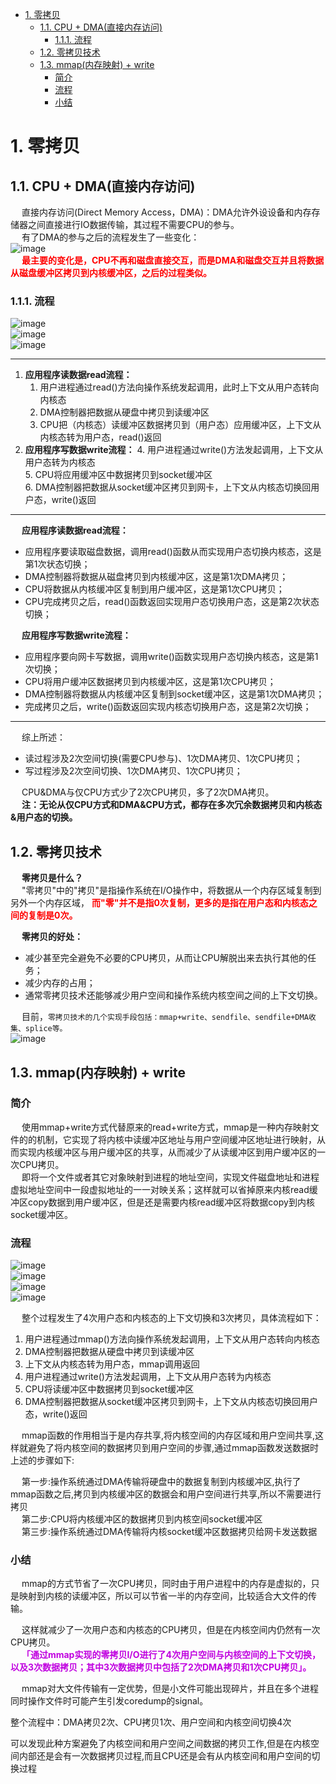 
<!-- TOC -->

- [1. 零拷贝](#1-零拷贝)
    - [1.1. CPU + DMA(直接内存访问)](#11-cpu--dma直接内存访问)
        - [1.1.1. 流程](#111-流程)
    - [1.2. 零拷贝技术](#12-零拷贝技术)
    - [1.3. mmap(内存映射) + write](#13-mmap内存映射--write)
        - [简介](#简介)
        - [流程](#流程)
        - [小结](#小结)

<!-- /TOC -->


# 1. 零拷贝
<!-- 
 零拷贝实现原理与使用 
 https://mp.weixin.qq.com/s/16QtgkJiPSxK--QdFwf0vA
-->


## 1.1. CPU + DMA(直接内存访问)  
&emsp; 直接内存访问(Direct Memory Access，DMA)：DMA允许外设设备和内存存储器之间直接进行IO数据传输，其过程不需要CPU的参与。  
&emsp; 有了DMA的参与之后的流程发生了一些变化：  
![image](https://gitee.com/wt1814/pic-host/raw/master/images/microService/netty/netty-68.png)    
&emsp; **<font color = "red">最主要的变化是，CPU不再和磁盘直接交互，而是DMA和磁盘交互并且将数据从磁盘缓冲区拷贝到内核缓冲区，之后的过程类似。</font>**



### 1.1.1. 流程

![image](https://gitee.com/wt1814/pic-host/raw/master/images/microService/netty/netty-71.png)  
![image](https://gitee.com/wt1814/pic-host/raw/master/images/microService/netty/netty-140.png)  
![image](https://gitee.com/wt1814/pic-host/raw/master/images/microService/netty/netty-99.png)  


<!-- 
第一步:操作系统通过DMA传输将硬盘中的数据复制到内核缓冲区  
第二步:操作系统执行read方法将内核缓冲区的数据复制到用户空间  
第三步:操作系统执行write方法将用户空间的数据复制到内核socket缓冲区  
第四步:操作系统通过DMA传输将内核socket缓冲区数据复制给网卡发送数据  
-->


------
1. **应用程序读数据read流程：**
    1. 用户进程通过read()方法向操作系统发起调用，此时上下文从用户态转向内核态  
    2. DMA控制器把数据从硬盘中拷贝到读缓冲区  
    3. CPU把（内核态）读缓冲区数据拷贝到（用户态）应用缓冲区，上下文从内核态转为用户态，read()返回  
2. **应用程序写数据write流程：**
    4. 用户进程通过write()方法发起调用，上下文从用户态转为内核态  
    5. CPU将应用缓冲区中数据拷贝到socket缓冲区  
    6. DMA控制器把数据从socket缓冲区拷贝到网卡，上下文从内核态切换回用户态，write()返回  

-------

&emsp; **应用程序读数据read流程：**

* 应用程序要读取磁盘数据，调用read()函数从而实现用户态切换内核态，这是第1次状态切换；
* DMA控制器将数据从磁盘拷贝到内核缓冲区，这是第1次DMA拷贝；
* CPU将数据从内核缓冲区复制到用户缓冲区，这是第1次CPU拷贝；
* CPU完成拷贝之后，read()函数返回实现用户态切换用户态，这是第2次状态切换；

&emsp; **应用程序写数据write流程：**

* 应用程序要向网卡写数据，调用write()函数实现用户态切换内核态，这是第1次切换；
* CPU将用户缓冲区数据拷贝到内核缓冲区，这是第1次CPU拷贝；
* DMA控制器将数据从内核缓冲区复制到socket缓冲区，这是第1次DMA拷贝；
* 完成拷贝之后，write()函数返回实现内核态切换用户态，这是第2次切换；

----------------

&emsp; 综上所述：

* 读过程涉及2次空间切换(需要CPU参与)、1次DMA拷贝、1次CPU拷贝；
* 写过程涉及2次空间切换、1次DMA拷贝、1次CPU拷贝；

&emsp; CPU&DMA与仅CPU方式少了2次CPU拷贝，多了2次DMA拷贝。  
&emsp; **注：无论从仅CPU方式和DMA&CPU方式，都存在多次冗余数据拷贝和内核态&用户态的切换。**  


## 1.2. 零拷贝技术
&emsp; **零拷贝是什么？**    
&emsp; "零拷贝"中的"拷贝"是指操作系统在I/O操作中，将数据从一个内存区域复制到另外一个内存区域， **<font color = "red">而"零"并不是指0次复制，更多的是指在用户态和内核态之间的复制是0次。</font>**

&emsp; **零拷贝的好处：**

* 减少甚至完全避免不必要的CPU拷贝，从而让CPU解脱出来去执行其他的任务；
* 减少内存的占用；
* 通常零拷贝技术还能够减少用户空间和操作系统内核空间之间的上下文切换。

<!-- 
3、操作系统中谁负责IO拷贝？

DMA 负责内核间的 IO 传输，CPU 负责内核和应用间的 IO 传输。

两种拷贝类型：
（1）CPU COPY

通过计算机的组成原理我们知道, 内存的读写操作是需要 CPU 的协调数据总线,地址总线和控制总线来完成的因此在"拷贝"发生的时候,往往需要 CPU 暂停现有的处理逻辑,来协助内存的读写，这种我们称为 CPU COPY。CPU COPY 不但占用了 CPU 资源,还占用了总线的带宽。


（2）DMA COPY

DMA(DIRECT MEMORY ACCESS) 是现代计算机的重要功能，它有一个重要特点：当需要与外设进行数据交换时, CPU 只需要初始化这个动作便可以继续执行其他指令,剩下的数据传输的动作完全由DMA来完成可以看到 DMA COPY 是可以避免大量的 CPU 中断的。


4、拷贝过程中会发生什么？

从内核态到用户态时会发生上下文切换，上下文切换时指由用户态切换到内核态, 以及由内核态切换到用户态。
-->

&emsp; 目前，`零拷贝技术的几个实现手段包括：mmap+write、sendfile、sendfile+DMA收集、splice等。`  
![image](https://gitee.com/wt1814/pic-host/raw/master/images/microService/netty/netty-72.png)


## 1.3. mmap(内存映射) + write
### 简介
&emsp; 使用mmap+write方式代替原来的read+write方式，mmap是一种内存映射文件的的机制，它实现了将内核中读缓冲区地址与用户空间缓冲区地址进行映射，从而实现内核缓冲区与用户缓冲区的共享，从而减少了从读缓冲区到用户缓冲区的一次CPU拷贝。  
&emsp; 即将一个文件或者其它对象映射到进程的地址空间，实现文件磁盘地址和进程虚拟地址空间中一段虚拟地址的一一对映关系；这样就可以省掉原来内核read缓冲区copy数据到用户缓冲区，但是还是需要内核read缓冲区将数据copy到内核socket缓冲区。  

### 流程
![image](https://gitee.com/wt1814/pic-host/raw/master/images/microService/netty/netty-73.png)   
![image](https://gitee.com/wt1814/pic-host/raw/master/images/microService/netty/netty-142.png)  
![image](https://gitee.com/wt1814/pic-host/raw/master/images/microService/netty/netty-30.png)  
![image](https://gitee.com/wt1814/pic-host/raw/master/images/microService/netty/netty-100.png)  

&emsp; 整个过程发生了4次用户态和内核态的上下文切换和3次拷贝，具体流程如下：  

1. 用户进程通过mmap()方法向操作系统发起调用，上下文从用户态转向内核态
2. DMA控制器把数据从硬盘中拷贝到读缓冲区
3. 上下文从内核态转为用户态，mmap调用返回
4. 用户进程通过write()方法发起调用，上下文从用户态转为内核态
5. CPU将读缓冲区中数据拷贝到socket缓冲区
6. DMA控制器把数据从socket缓冲区拷贝到网卡，上下文从内核态切换回用户态，write()返回

&emsp; mmap函数的作用相当于是内存共享,将内核空间的内存区域和用户空间共享,这样就避免了将内核空间的数据拷贝到用户空间的步骤,通过mmap函数发送数据时上述的步骤如下:  

&emsp; 第一步:操作系统通过DMA传输将硬盘中的数据复制到内核缓冲区,执行了mmap函数之后,拷贝到内核缓冲区的数据会和用户空间进行共享,所以不需要进行拷贝  
&emsp; 第二步:CPU将内核缓冲区的数据拷贝到内核空间socket缓冲区  
&emsp; 第三步:操作系统通过DMA传输将内核socket缓冲区数据拷贝给网卡发送数据  




### 小结
&emsp; mmap的方式节省了一次CPU拷贝，同时由于用户进程中的内存是虚拟的，只是映射到内核的读缓冲区，所以可以节省一半的内存空间，比较适合大文件的传输。  

&emsp; 这样就减少了一次用户态和内核态的CPU拷贝，但是在内核空间内仍然有一次CPU拷贝。  
&emsp; **<font color = "clime">「通过mmap实现的零拷贝I/O进行了4次用户空间与内核空间的上下文切换，以及3次数据拷贝；其中3次数据拷贝中包括了2次DMA拷贝和1次CPU拷贝」。</font>**  

&emsp; mmap对大文件传输有一定优势，但是小文件可能出现碎片，并且在多个进程同时操作文件时可能产生引发coredump的signal。  


整个流程中：DMA拷贝2次、CPU拷贝1次、用户空间和内核空间切换4次  

可以发现此种方案避免了内核空间和用户空间之间数据的拷贝工作,但是在内核空间内部还是会有一次数据拷贝过程,而且CPU还是会有从内核空间和用户空间的切换过程  